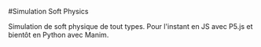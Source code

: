 #Simulation Soft Physics

Simulation de soft physique de tout types.
Pour l'instant en JS avec P5.js et bientôt en Python avec Manim.